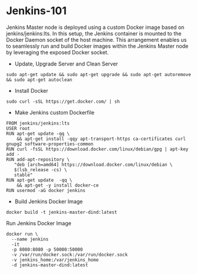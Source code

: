 # Jenkins-101

Jenkins Master node is deployed using a custom Docker image based on jenkins/jenkins:lts. In this setup, the Jenkins container is mounted to the Docker Daemon socket of the host machine. This arrangement enables us to seamlessly run and build Docker images within the Jenkins Master node by leveraging the exposed Docker socket.

* Update, Upgrade Server and Clean Server
```
sudo apt-get update && sudo apt-get upgrade && sudo apt-get autoremove && sudo apt-get autoclean
```

* Install Docker
```
sudo curl -sSL https://get.docker.com/ | sh
```

* Make Jenkins custom Dockerfile

```
FROM jenkins/jenkins:lts
USER root
RUN apt-get update -qq \
    && apt-get install -qqy apt-transport-https ca-certificates curl gnupg2 software-properties-common
RUN curl -fsSL https://download.docker.com/linux/debian/gpg | apt-key add -
RUN add-apt-repository \
   "deb [arch=amd64] https://download.docker.com/linux/debian \
   $(lsb_release -cs) \
   stable"
RUN apt-get update  -qq \
    && apt-get -y install docker-ce
RUN usermod -aG docker jenkins
```

* Build Jenkins Docker Image

```
docker build -t jenkins-master-dind:latest
```

Run Jenkins Docker Image

```
docker run \
  --name jenkins 
  -it 
  -p 8080:8080 -p 50000:50000 
  -v /var/run/docker.sock:/var/run/docker.sock 
  -v jenkins_home:/var/jenkins_home 
  -d jenkins-master-dind:latest
```